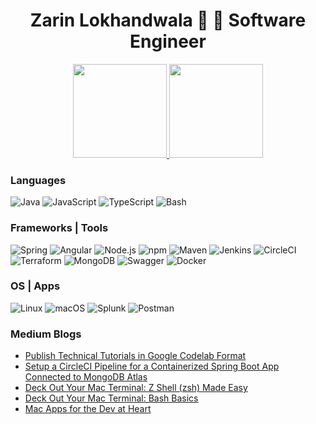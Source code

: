 <h1 align="center">
  Zarin Lokhandwala 🐳 🐠 Software Engineer
</h1>

<p align="center">
  <!-- <img height="192px" src="https://github-readme-stats.vercel.app/api?username=zarinlo&show_icons=true&theme=radical" />
  <img width="455em" src="https://github-readme-stats.vercel.app/api/top-langs/?username=zarinlo&layout=compact&hide=html,css&langs_count=10&theme=radical"/> -->
  <a href="https://github.com/anuraghazra/github-readme-stats">
    <img src="https://github-readme-stats.vercel.app/api?username=zarinlo&show_icons=true&theme=radical" height="150em"/>
  </a>
  <a href="https://github.com/anuraghazra/github-readme-stats">
    <img src="https://github-readme-stats.vercel.app/api/top-langs/?username=zarinlo&layout=compact&hide=html,css&langs_count=10&theme=radical" height="150em"/>
  </a>
</p>

### Languages

![Java](https://img.shields.io/badge/-Java-000?&logo=Java&logoColor=007396)
![JavaScript](https://img.shields.io/badge/-JavaScript-000?&logo=JavaScript)
![TypeScript](https://img.shields.io/badge/-TypeScript-000?&logo=TypeScript)
![Bash](https://img.shields.io/badge/-Bash-000?&logo=gnu-bash&logoColor=white)

### Frameworks | Tools

![Spring](https://img.shields.io/badge/-Spring-000?&logo=Spring)
![Angular](https://img.shields.io/badge/-Angular-000?&logo=Angular&logoColor=de0031)
![Node.js](https://img.shields.io/badge/-Node.js-000?&logo=node.js)
![npm](https://img.shields.io/badge/npm-000?logo=npm&logoColor=CB3837)
![Maven](https://img.shields.io/badge/-Maven-000?&logo=apache-maven&logoColor=E46625)
![Jenkins](https://img.shields.io/badge/-Jenkins-000?&logo=Jenkins&logoColor=white)
![CircleCI](https://img.shields.io/badge/-CircleCI-000?&logo=circleci&logoColor=white)
![Terraform](https://img.shields.io/badge/-Terraform-000?&logo=terraform&logoColor=854eba)
![MongoDB](https://img.shields.io/badge/-MongoDB-000?&logo=MongoDB&logoColor=11AA52)
![Swagger](https://img.shields.io/badge/Swagger-000?logo=Swagger&logoColor=85EA2B)
![Docker](https://img.shields.io/badge/-Docker-000?&logo=Docker)

### OS | Apps
![Linux](https://img.shields.io/badge/-Linux-000?&logo=Linux)
![macOS](https://img.shields.io/badge/-macOS-000?&logo=apple)
![Splunk](https://img.shields.io/badge/-Splunk-000?&logo=Splunk&logoColor=66A637)
![Postman](https://img.shields.io/badge/Postman-000?logo=Postman&logoColor=FF6C37)

### Medium Blogs
<!-- BLOG-POST-LIST:START -->
- [Publish Technical Tutorials in Google Codelab Format](https://medium.com/@zarinlo/publish-technical-tutorials-in-google-codelab-format-b07ef76972cd?source=rss-af2b5f761682------2)
- [Setup a CircleCI Pipeline for a Containerized Spring Boot App Connected to MongoDB Atlas](https://faun.pub/setup-a-circleci-pipeline-for-a-containerized-spring-boot-app-93045fa060de?source=rss-af2b5f761682------2)
- [Deck Out Your Mac Terminal: Z Shell (zsh) Made Easy](https://medium.com/@zarinlo/deck-out-your-mac-terminal-z-shell-zsh-made-easy-232f5da30ce6?source=rss-af2b5f761682------2)
- [Deck Out Your Mac Terminal: Bash Basics](https://medium.com/@zarinlo/deck-out-your-mac-terminal-part-i-c8aeab99f561?source=rss-af2b5f761682------2)
- [Mac Apps for the Dev at Heart](https://medium.com/@zarinlo/mac-apps-for-the-dev-at-heart-f6153d5406b8?source=rss-af2b5f761682------2)
<!-- BLOG-POST-LIST:END -->

